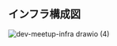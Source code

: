 ## インフラ構成図
![dev-meetup-infra drawio (4)](https://user-images.githubusercontent.com/64186927/195045823-c79b84f6-91b0-461f-86b4-8c78ea586df9.svg)

